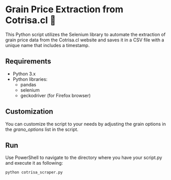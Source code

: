 # Grain Price Extraction from Cotrisa.cl 🌾

This Python script utilizes the Selenium library to automate the extraction of grain price data from the Cotrisa.cl website and saves it in a CSV file with a unique name that includes a timestamp.

## Requirements

- Python 3.x
- Python libraries:
  - pandas
  - selenium
  - geckodriver (for Firefox browser)

## Customization

You can customize the script to your needs by adjusting the grain options in the *grano_options* list in the script.

## Run

Use PowerShell to navigate to the directory where you have your script.py and execute it as following:

```python
python cotrisa_scraper.py
```
